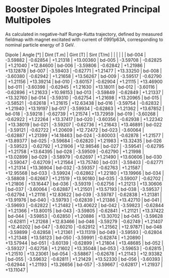 Booster Dipoles Integrated Principal Multipoles
================================================

As calculated in negative-half Runge-Kutta trajectory,
defined by measured fieldmap with magnet excitated with current of 0991p63A,
corresponding to nominal particle energy of 3 GeV.

  Dipole   |  Angle [°]  |  Dint [T.m]  |  Gint [T]   | Sint [T/m]  |
           |             |              |             |             |
  bd-004   |  -3.59882   |   -0.62854   |  +1.21318   |  +13.00360  |
  bd-005   |  -3.59708   |   -0.62825   |  +1.21040   |  +12.84600  |
  bd-006   |  -3.59806   |   -0.62842   |  +1.21986   |  +13.12878  |
  bd-007   |  -3.59403   |   -0.62771   |  +1.21477   |  +13.33250  |
  bd-008   |  -3.60380   |   -0.62942   |  +1.21658   |  +13.56267  |
  bd-009   |  -3.59517   |   -0.62790   |  +1.21156   |  +13.39214  |
  bd-010   |  -3.60157   |   -0.62904   |  +1.21115   |  +13.46900  |
  bd-011   |  -3.60398   |   -0.62945   |  +1.21630   |  +13.18011  |
  bd-012   |  -3.60116   |   -0.62896   |  +1.21633   |  +10.98153  |
  bd-013   |  -3.59849   |   -0.62849   |  +1.21337   |  +13.32760  |
  bd-014   |  -3.59310   |   -0.62754   |  +1.21698   |  +13.20965  |
  bd-015   |  -3.58521   |   -0.62618   |  +1.21615   |  +12.63438  |
  bd-016   |  -3.59754   |   -0.62832   |  +1.21940   |  +13.19197  |
  bd-017   |  -3.59934   |   -0.62863   |  +1.21362   |  +13.67852  |
  bd-018   |  -3.59218   |   -0.62739   |  +1.21574   |  +13.72959  |
  bd-019   |  -3.60268   |   -0.62922   |  +1.22264   |  +13.37417  |
  bd-020   |  -3.60356   |   -0.62938   |  +1.22342   |  +13.38019  |
  bd-021   |  -3.59207   |   -0.62736   |  +1.21643   |  +13.46891  |
  bd-022   |  -3.59121   |   -0.62722   |  +1.20609   |  +12.72472  |
  bd-023   |  -3.60064   |   -0.62887   |  +1.21399   |  +14.18463  |
  bd-024   |  -3.60003   |   -0.62878   |  +1.21577   |  +13.89377  |
  bd-025   |  -3.59684   |   -0.62820   |  +1.21983   |  +13.32435  |
  bd-026   |  -3.59523   |   -0.62792   |  +1.21906   |  +12.98546  |
  bd-027   |  -3.59541   |   -0.62795   |  +1.21758   |  +13.64395  |
  bd-028   |  -3.59509   |   -0.62790   |  +1.21998   |  +13.02899  |
  bd-029   |  -3.58979   |   -0.62697   |  +1.21490   |  +13.60606  |
  bd-030   |  -3.59047   |   -0.62709   |  +1.21564   |  +13.75740  |
  bd-031   |  -3.59403   |   -0.62771   |  +1.21314   |  +13.36904  |
  bd-032   |  -3.59357   |   -0.62763   |  +1.21587   |  +12.95568  |
  bd-033   |  -3.59924   |   -0.62862   |  +1.22180   |  +13.19966  |
  bd-034   |  -3.58808   |   -0.62667   |  +1.21519   |  +13.90180  |
  bd-035   |  -3.59007   |   -0.62702   |  +1.21806   |  +13.16447  |
  bd-036   |  -3.59319   |   -0.62756   |  +1.21213   |  +13.30606  |
  bd-037   |  -3.60064   |   -0.62887   |  +1.21501   |  +13.57193  |
  bd-038   |  -3.59537   |   -0.62794   |  +1.21116   |  +12.83622  |
  bd-039   |  -3.59787   |   -0.62838   |  +1.21381   |  +13.91976  |
  bd-040   |  -3.59793   |   -0.62839   |  +1.21386   |  +13.42710  |
  bd-041   |  -3.59693   |   -0.62822   |  +1.21482   |  +13.40622  |
  bd-042   |  -3.59823   |   -0.62844   |  +1.21366   |  +13.80015  |
  bd-043   |  -3.59805   |   -0.62841   |  +1.21121   |  +13.37422  |
  bd-044   |  -3.59853   |   -0.62850   |  +1.20886   |  +13.30702  |
  bd-045   |  -3.59628   |   -0.62811   |  +1.21268   |  +12.83466  |
  bd-046   |  -3.59279   |   -0.62749   |  +1.21407   |  +12.40202  |
  bd-047   |  -3.60210   |   -0.62912   |  +1.21562   |  +12.97871  |
  bd-048   |  -3.59899   |   -0.62858   |  +1.21361   |  +13.11319  |
  bd-049   |  -3.59593   |   -0.62804   |  +1.21348   |  +13.58123  |
  bd-050   |  -3.59991   |   -0.62874   |  +1.20890   |  +13.57944  |
  bd-051   |  -3.60139   |   -0.62899   |  +1.21804   |  +13.48685  |
  bd-052   |  -3.59327   |   -0.62758   |  +1.21602   |  +13.35048  |
  bd-053   |  -3.59653   |   -0.62815   |  +1.21510   |  +13.23061  |
  bd-054   |  -3.58867   |   -0.62678   |  +1.21143   |  +12.93382  |
  bd-055   |  -3.59632   |   -0.62811   |  +1.21429   |  +13.52330  |
  bd-056   |  -3.60393   |   -0.62944   |  +1.21193   |  +13.26656  |
  bd-057   |  -3.59667   |   -0.62817   |  +1.21937   |  +13.11047  |
